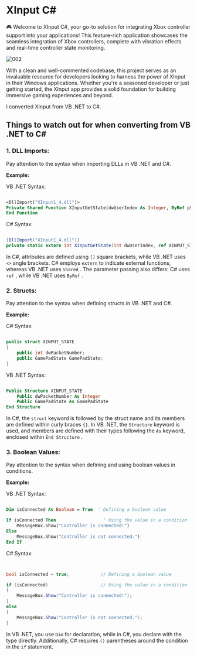 # XInput C#

🎮 Welcome to XInput C#, your go-to solution for integrating Xbox controller support into your applications! This feature-rich application showcases the seamless integration of Xbox controllers, complete with vibration effects and real-time controller state monitoring.


![002](https://github.com/user-attachments/assets/a2e785c8-6ba1-4075-b337-2aaee643cd30)



With a clean and well-commented codebase, this project serves as an invaluable resource for developers looking to harness the power of XInput in their Windows applications. Whether you're a seasoned developer or just getting started, the XInput app provides a solid foundation for building immersive gaming experiences and beyond.



I converted XInput from VB .NET to C#.



## Things to watch out for when converting from VB .NET to C#


### 1. DLL Imports:

Pay attention to the syntax when importing DLLs in VB .NET and C#.

**Example:**

VB .NET Syntax:

```vb

<DllImport("XInput1_4.dll")>
Private Shared Function XInputGetState(dwUserIndex As Integer, ByRef pState As XINPUT_STATE) As Integer
End Function

```

C# Syntax:

```csharp

[DllImport("XInput1_4.dll")]
private static extern int XInputGetState(int dwUserIndex, ref XINPUT_STATE pState);

```

In C#, attributes are defined using ```[]``` square brackets, while VB .NET uses ```<>``` angle brackets. C# employs ```extern``` to indicate external functions, whereas VB .NET uses ```Shared``` . The parameter passing also differs: C# uses ```ref``` , while VB .NET uses ```ByRef``` .




### 2. Structs:

Pay attention to the syntax when defining structs in VB .NET and C#.

**Example:**

C# Syntax:


```csharp

public struct XINPUT_STATE
{
    public int dwPacketNumber;
    public GamePadState GamePadState;
}

```



VB .NET Syntax:

```vb

Public Structure XINPUT_STATE
    Public dwPacketNumber As Integer
    Public GamePadState As GamePadState
End Structure

```

In C#, the ```struct``` keyword is followed by the struct name and its members are defined within curly braces ```{}```. In VB .NET, the ```Structure``` keyword is used, and members are defined with their types following the ```As``` keyword, enclosed within ```End Structure``` . 





### 3. Boolean Values:

Pay attention to the syntax when defining and using boolean values in conditions.

**Example:**

VB .NET Syntax:

```vb .NET

Dim isConnected As Boolean = True  ' Defining a boolean value

If isConnected Then                  ' Using the value in a condition
    MessageBox.Show("Controller is connected!")
Else
    MessageBox.Show("Controller is not connected.")
End If

```


C# Syntax:



```c#


bool isConnected = true;            // Defining a boolean value

if (isConnected)                    // Using the value in a condition
{
    MessageBox.Show("Controller is connected!");
}
else
{
    MessageBox.Show("Controller is not connected.");
}

```




In VB .NET, you use ```Dim``` for declaration, while in C#, you declare with the type directly. Additionally, C# requires ```()``` parentheses around the condition in the ```if``` statement.










